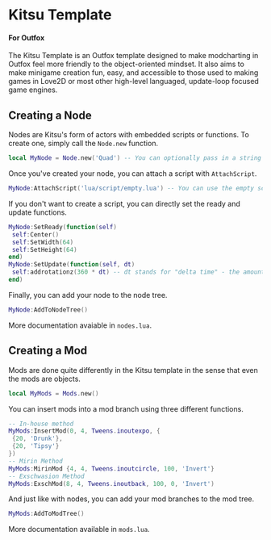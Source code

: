 # Kitsu Template
#### For Outfox
The Kitsu Template is an Outfox template designed to make modcharting in Outfox feel more friendly to the object-oriented mindset. It also aims to make minigame creation fun, easy, and accessible to those used to making games in Love2D or most other high-level languaged, update-loop focused game engines.

## Creating a Node
Nodes are Kitsu's form of actors with embedded scripts or functions. To create one, simply call the `Node.new` function.
```lua
local MyNode = Node.new('Quad') -- You can optionally pass in a string for the type, or an entire Outfox actor for convenience.
```
Once you've created your node, you can attach a script with `AttachScript`.
```lua
MyNode:AttachScript('lua/script/empty.lua') -- You can use the empty script here for an example of setup
```
If you don't want to create a script, you can directly set the ready and update functions.
```lua
MyNode:SetReady(function(self)
 self:Center()
 self:SetWidth(64)
 self:SetHeight(64)
end)
MyNode:SetUpdate(function(self, dt)
 self:addrotationz(360 * dt) -- dt stands for "delta time" - the amount of seconds since last frame.
end)
```
Finally, you can add your node to the node tree.
```lua
MyNode:AddToNodeTree()
```
More documentation avaiable in `nodes.lua`.

## Creating a Mod
Mods are done quite differently in the Kitsu template in the sense that even the mods are objects.
```lua
local MyMods = Mods.new()
```
You can insert mods into a mod branch using three different functions.
```lua
-- In-house method
MyMods:InsertMod(0, 4, Tweens.inoutexpo, {
 {20, 'Drunk'},
 {20, 'Tipsy'}
})
-- Mirin Method
MyMods:MirinMod {4, 4, Tweens.inoutcircle, 100, 'Invert'}
-- Exschwasion Method
MyMods:ExschMod(8, 4, Tweens.inoutback, 100, 0, 'Invert')
```
And just like with nodes, you can add your mod branches to the mod tree.
```lua
MyMods:AddToModTree()
```
More documentation available in `mods.lua`.
